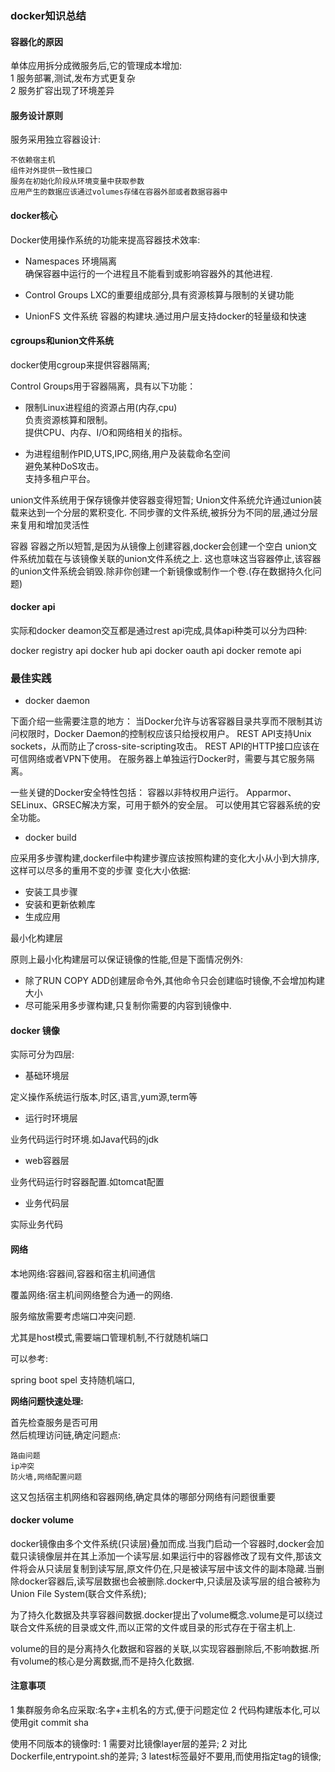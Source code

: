 ### docker知识总结 ###

#### 容器化的原因 ####
单体应用拆分成微服务后,它的管理成本增加:    
1 服务部署,测试,发布方式更复杂   
2 服务扩容出现了环境差异   

#### 服务设计原则 ####
服务采用独立容器设计:

    不依赖宿主机
    组件对外提供一致性接口
    服务在初始化阶段从环境变量中获取参数
    应用产生的数据应该通过volumes存储在容器外部或者数据容器中


#### docker核心 ####
Docker使用操作系统的功能来提高容器技术效率:

- Namespaces 环境隔离    
	确保容器中运行的一个进程且不能看到或影响容器外的其他进程.

- Control Groups 
	LXC的重要组成部分,具有资源核算与限制的关键功能

- UnionFS 文件系统
	容器的构建块.通过用户层支持docker的轻量级和快速

 
#### cgroups和union文件系统 ####

docker使用cgroup来提供容器隔离;

Control Groups用于容器隔离，具有以下功能：

- 限制Linux进程组的资源占用(内存,cpu)   
	负责资源核算和限制。   
	提供CPU、内存、I/O和网络相关的指标。   

- 为进程组制作PID,UTS,IPC,网络,用户及装载命名空间   
	避免某种DoS攻击。   
	支持多租户平台。   


union文件系统用于保存镜像并使容器变得短暂;
	Union文件系统允许通过union装载来达到一个分层的累积变化.
	不同步骤的文件系统,被拆分为不同的层,通过分层来复用和增加灵活性

容器
	容器之所以短暂,是因为从镜像上创建容器,docker会创建一个空白 union文件系统加载在与该镜像关联的union文件系统之上.
	这也意味这当容器停止,该容器的union文件系统会销毁.除非你创建一个新镜像或制作一个卷.(存在数据持久化问题)

#### docker api ####

实际和docker deamon交互都是通过rest api完成,具体api种类可以分为四种:

docker registry api
docker hub api
docker oauth api
docker remote api

### 最佳实践 ###
- docker daemon

下面介绍一些需要注意的地方：
当Docker允许与访客容器目录共享而不限制其访问权限时，Docker Daemon的控制权应该只给授权用户。
REST API支持Unix sockets，从而防止了cross-site-scripting攻击。
REST API的HTTP接口应该在可信网络或者VPN下使用。
在服务器上单独运行Docker时，需要与其它服务隔离。

一些关键的Docker安全特性包括：
容器以非特权用户运行。
Apparmor、SELinux、GRSEC解决方案，可用于额外的安全层。
可以使用其它容器系统的安全功能。


- docker build

应采用多步骤构建,dockerfile中构建步骤应该按照构建的变化大小从小到大排序,这样可以尽多的重用不变的步骤
变化大小依据:

- 安装工具步骤
- 安装和更新依赖库
- 生成应用

最小化构建层

原则上最小化构建层可以保证镜像的性能,但是下面情况例外:

- 除了RUN COPY ADD创建层命令外,其他命令只会创建临时镜像,不会增加构建大小
- 尽可能采用多步骤构建,只复制你需要的内容到镜像中.



#### docker 镜像 ####

实际可分为四层:

- 基础环境层

定义操作系统运行版本,时区,语言,yum源,term等

- 运行时环境层

业务代码运行时环境.如Java代码的jdk

- web容器层

业务代码运行时容器配置.如tomcat配置

- 业务代码层

实际业务代码


#### 网络 ####

本地网络:容器间,容器和宿主机间通信

覆盖网络:宿主机间网络整合为通一的网络.

服务缩放需要考虑端口冲突问题.

尤其是host模式,需要端口管理机制,不行就随机端口

可以参考:

spring boot spel 支持随机端口,

**网络问题快速处理:**

首先检查服务是否可用    
然后梳理访问链,确定问题点:    

    路由问题    
    ip冲突    
    防火墙,网络配置问题    

这又包括宿主机网络和容器网络,确定具体的哪部分网络有问题很重要    



#### docker volume ####
docker镜像由多个文件系统(只读层)叠加而成.当我门启动一个容器时,docker会加载只读镜像层并在其上添加一个读写层.如果运行中的容器修改了现有文件,那该文件将会从只读层复制到读写层,原文件仍在,只是被读写层中该文件的副本隐藏.当删除docker容器后,读写层数据也会被删除.docker中,只读层及读写层的组合被称为Union File System(联合文件系统);

为了持久化数据及共享容器间数据.docker提出了volume概念.volume是可以绕过联合文件系统的目录或文件,而以正常的文件或目录的形式存在于宿主机上.

volume的目的是分离持久化数据和容器的关联,以实现容器删除后,不影响数据.所有volume的核心是分离数据,而不是持久化数据.

#### 注意事项 ####

1 集群服务命名应采取:名字+主机名的方式,便于问题定位
2 代码构建版本化,可以使用git commit sha


使用不同版本的镜像时:
1 需要对比镜像layer层的差异;
2 对比Dockerfile,entrypoint.sh的差异;
3 latest标签最好不要用,而使用指定tag的镜像;































